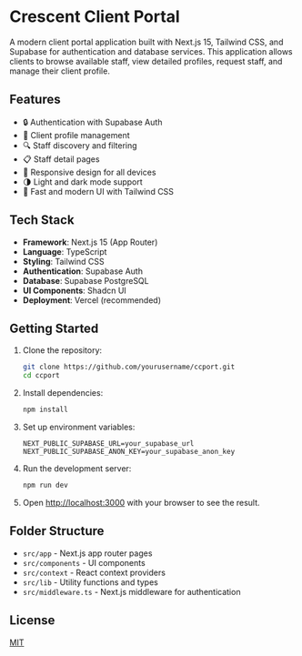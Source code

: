 # Crescent Client Portal

A modern client portal application built with Next.js 15, Tailwind CSS, and Supabase for authentication and database services. This application allows clients to browse available staff, view detailed profiles, request staff, and manage their client profile.

## Features

- 🔒 Authentication with Supabase Auth
- 👤 Client profile management
- 🔍 Staff discovery and filtering
- 📋 Staff detail pages
- 📱 Responsive design for all devices
- 🌗 Light and dark mode support
- 🚀 Fast and modern UI with Tailwind CSS

## Tech Stack

- **Framework**: Next.js 15 (App Router)
- **Language**: TypeScript
- **Styling**: Tailwind CSS
- **Authentication**: Supabase Auth
- **Database**: Supabase PostgreSQL
- **UI Components**: Shadcn UI
- **Deployment**: Vercel (recommended)

## Getting Started

1. Clone the repository:
   ```bash
   git clone https://github.com/yourusername/ccport.git
   cd ccport
   ```

2. Install dependencies:
   ```bash
   npm install
   ```

3. Set up environment variables:
   ```
   NEXT_PUBLIC_SUPABASE_URL=your_supabase_url
   NEXT_PUBLIC_SUPABASE_ANON_KEY=your_supabase_anon_key
   ```

4. Run the development server:
   ```bash
   npm run dev
   ```

5. Open [http://localhost:3000](http://localhost:3000) with your browser to see the result.

## Folder Structure

- `src/app` - Next.js app router pages
- `src/components` - UI components
- `src/context` - React context providers
- `src/lib` - Utility functions and types
- `src/middleware.ts` - Next.js middleware for authentication

## License

[MIT](LICENSE)
